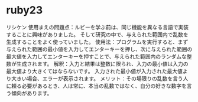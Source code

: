 # ruby23
リシケン
使用まえの問題点：ルビーを学ぶ前は、同じ機能を異なる言語で実装することに興味がありました。 そして研究の中で、与えられた範囲内で乱数を生成することをよく使っていました。
使用法：プログラムを実行すると、まず与えられた範囲の最小値を入力してエンターキーを押し、次に与えられた範囲の最大値を入力してエンターキーを押すことで、与えられた範囲内のランダムな整数が生成されます。
解釈：入力と結果は整数に限られ、入力の最小値は入力の最大値より大きくてはならないです。 入力された最小値が入力された最大値より大きい場合、エラーが表示されます。
メリット：その場限りの乱数を言う人に頼る必要があるとき、人は常に、本当の乱数ではなく、自分の好きな数字を言う傾向があります。
